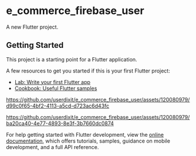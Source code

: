 # e_commerce_firebase_user

A new Flutter project.

## Getting Started

This project is a starting point for a Flutter application.

A few resources to get you started if this is your first Flutter project:

- [Lab: Write your first Flutter app](https://docs.flutter.dev/get-started/codelab)
- [Cookbook: Useful Flutter samples](https://docs.flutter.dev/cookbook)





https://github.com/userdixit/e_commerce_firebase_user/assets/120080979/d99c0f65-4bf2-4113-a5cd-d723ac6d43fc



https://github.com/userdixit/e_commerce_firebase_user/assets/120080979/ba20ca40-4e77-4893-8e3f-3b7660dc0874





For help getting started with Flutter development, view the
[online documentation](https://docs.flutter.dev/), which offers tutorials,
samples, guidance on mobile development, and a full API reference.
